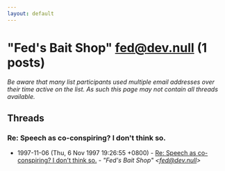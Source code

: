 ```yaml
---
layout: default
---
```


# "Fed's Bait Shop" <fed@dev.null> (1 posts)

_Be aware that many list participants used multiple email addresses over their time active on the list. As such this page may not contain all threads available._

## Threads

### Re: Speech as co-conspiring? I don't think so.
+ 1997-11-06 (Thu, 6 Nov 1997 19:26:55 +0800) - [Re: Speech as co-conspiring? I don't think so.](/archive/1997/11/05d0ac821ed9b91958d9f45339bc777551e04de83f2c0d399b6ae58a11817dbe) - _"Fed's Bait Shop" \<fed@dev.null\>_

